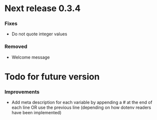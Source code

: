 # Next release 0.3.4

### Fixes
- Do not quote integer values

### Removed
+ Welcome message


# Todo for future version

### Improvements
- Add meta description for each variable by appending a # at the end of each
  line OR use the previous line (depending on how dotenv readers have been
  implemented)



